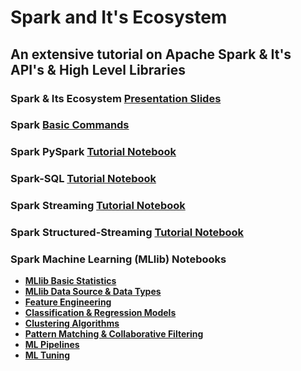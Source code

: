 # Spark and It's Ecosystem

##  An extensive tutorial on Apache Spark &amp; It's  API's & High Level Libraries

### Spark & Its Ecosystem [Presentation Slides](https://www.slideshare.net/KaustuvKunal/apache-spark-its-ecosystem-249424395)

### Spark [Basic Commands](https://github.com/kaustuvkunal/Spark-Ecosystem-Tutorial/blob/main/commands.md) 
### Spark PySpark [Tutorial Notebook](https://github.com/kaustuvkunal/Spark-Ecosystem-Tutorial/blob/main/Pyspak_demo.ipynb)
### Spark-SQL [Tutorial Notebook](https://github.com/kaustuvkunal/Spark-Ecosystem-Tutorial/blob/main/%20SparkSQL_%26_DataFrame_Tutorial.ipynb)
### Spark Streaming [Tutorial Notebook](https://github.com/kaustuvkunal/Spark-Ecosystem-Tutorial/blob/main/Spark_Streaming_Tutorial.ipynb)
### Spark Structured-Streaming [Tutorial Notebook](https://github.com/kaustuvkunal/Spark-Ecosystem-Tutorial/blob/main/Structured_Streaming_Tutorial.ipynb)

###  Spark Machine Learning (MLlib) Notebooks
- <b> [MLlib Basic Statistics](https://github.com/kaustuvkunal/Spark-Ecosystem-Tutorial/blob/main/MLlib/MLLib_BasicStatistics.ipynb) </b> 
- <b> [MLlib Data Source & Data Types](https://github.com/kaustuvkunal/Spark-Ecosystem-Tutorial/blob/main/MLlib/MLLib_DataSources%26%20DataTypes.ipynb) </b>
- <b> [Feature Engineering](https://github.com/kaustuvkunal/Spark-Ecosystem-Tutorial/blob/main/MLlib/MLLib_FeatureEngineering.ipynb) </b>
- <b> [Classification & Regression Models](https://github.com/kaustuvkunal/Spark-Ecosystem-Tutorial/blob/main/MLlib/MLlib_Classification_Regression.ipynb) </b>
- <b> [Clustering Algorithms](https://github.com/kaustuvkunal/Spark-Ecosystem-Tutorial/blob/main/MLlib/MLlib_Clustering.ipynb) </b>
- <b> [Pattern Matching & Collaborative Filtering](https://github.com/kaustuvkunal/Spark-Ecosystem-Tutorial/blob/main/MLlib/MlLib_CollaborativeFiltering_FrequentPatternMining.ipynb) </b>
- <b> [ML Pipelines](https://github.com/kaustuvkunal/Spark-Ecosystem-Tutorial/blob/main/MLlib/MLLib_Pipelines.ipynb) </b>
- <b> [ML Tuning](https://github.com/kaustuvkunal/Spark-Ecosystem-Tutorial/blob/main/MLlib/MlLib_MLTuning.ipynb) </b>
